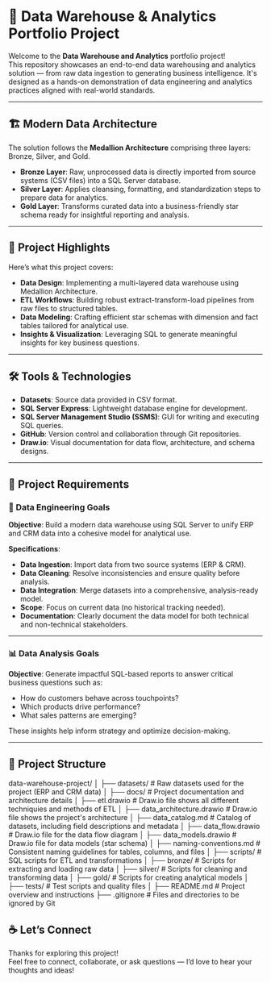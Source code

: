 # 🚀 Data Warehouse & Analytics Portfolio Project

Welcome to the **Data Warehouse and Analytics** portfolio project!  
This repository showcases an end-to-end data warehousing and analytics solution — from raw data ingestion to generating business intelligence. It's designed as a hands-on demonstration of data engineering and analytics practices aligned with real-world standards.

---

## 🏗️ Modern Data Architecture

The solution follows the **Medallion Architecture** comprising three layers: Bronze, Silver, and Gold.

- **Bronze Layer**: Raw, unprocessed data is directly imported from source systems (CSV files) into a SQL Server database.
- **Silver Layer**: Applies cleansing, formatting, and standardization steps to prepare data for analytics.
- **Gold Layer**: Transforms curated data into a business-friendly star schema ready for insightful reporting and analysis.

---

## 📖 Project Highlights

Here’s what this project covers:

- **Data Design**: Implementing a multi-layered data warehouse using Medallion Architecture.
- **ETL Workflows**: Building robust extract-transform-load pipelines from raw files to structured tables.
- **Data Modeling**: Crafting efficient star schemas with dimension and fact tables tailored for analytical use.
- **Insights & Visualization**: Leveraging SQL to generate meaningful insights for key business questions.

---

## 🛠️ Tools & Technologies

- **Datasets**: Source data provided in CSV format.
- **SQL Server Express**: Lightweight database engine for development.
- **SQL Server Management Studio (SSMS)**: GUI for writing and executing SQL queries.
- **GitHub**: Version control and collaboration through Git repositories.
- **Draw.io**: Visual documentation for data flow, architecture, and schema designs.

---

## 🚧 Project Requirements

### 🔧 Data Engineering Goals

**Objective**: Build a modern data warehouse using SQL Server to unify ERP and CRM data into a cohesive model for analytical use.

**Specifications**:
- **Data Ingestion**: Import data from two source systems (ERP & CRM).
- **Data Cleaning**: Resolve inconsistencies and ensure quality before analysis.
- **Data Integration**: Merge datasets into a comprehensive, analysis-ready model.
- **Scope**: Focus on current data (no historical tracking needed).
- **Documentation**: Clearly document the data model for both technical and non-technical stakeholders.

---

### 📊 Data Analysis Goals

**Objective**: Generate impactful SQL-based reports to answer critical business questions such as:

- How do customers behave across touchpoints?
- Which products drive performance?
- What sales patterns are emerging?

These insights help inform strategy and optimize decision-making.

---

## 📂 Project Structure
data-warehouse-project/
│
├── datasets/                           # Raw datasets used for the project (ERP and CRM data)
│
├── docs/                               # Project documentation and architecture details
│   ├── etl.drawio                      # Draw.io file shows all different techniquies and methods of ETL
│   ├── data_architecture.drawio        # Draw.io file shows the project's architecture
│   ├── data_catalog.md                 # Catalog of datasets, including field descriptions and metadata
│   ├── data_flow.drawio                # Draw.io file for the data flow diagram
│   ├── data_models.drawio              # Draw.io file for data models (star schema)
│   ├── naming-conventions.md           # Consistent naming guidelines for tables, columns, and files
│
├── scripts/                            # SQL scripts for ETL and transformations
│   ├── bronze/                         # Scripts for extracting and loading raw data
│   ├── silver/                         # Scripts for cleaning and transforming data
│   ├── gold/                           # Scripts for creating analytical models
│
├── tests/                              # Test scripts and quality files
│
├── README.md                           # Project overview and instructions
├── .gitignore                          # Files and directories to be ignored by Git


## ☕ Let’s Connect

Thanks for exploring this project!  
Feel free to connect, collaborate, or ask questions — I’d love to hear your thoughts and ideas!

